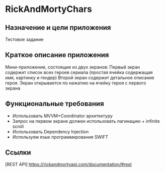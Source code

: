 # RickAndMortyChars

## Назначение и цели приложения
Тестовое задание

## Краткое описание приложения
Mини-приложение, состоящие из двух экранов:
Первый экран содержит список всех героев сериала (простая ячейка содержащая имя, картинку и гендер)
Второй экран содержит детальное описание героя. Экран открывается по нажатию на ячейку героя с первого экрана

## Функциональные требования
- Использовать MVVM+Coordinator архитектуру
- Запрос на первом экране должен использовать пагинацию + infinite scroll
- Использовать Dependency Injection
- Используем язык программирования SWIFT

## Ссылки
[REST API] https://rickandmortyapi.com/documentation/#rest
